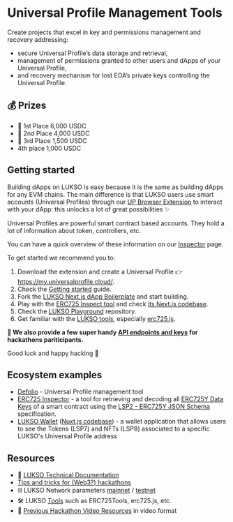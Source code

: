 # Universal Profile Management Tools

Create projects that excel in key and permissions management and recovery addressing:

- secure Universal Profile’s data storage and retrieval,
- management of permissions granted to other users and dApps of your Universal Profile,
- and recovery mechanism for lost EOA’s private keys controlling the Universal Profile.

## 💰 Prizes

- 🥇 1st Place 6,000 USDC
- 🥈 2nd Place 4,000 USDC
- 🥉 3rd Place 1,500 USDC
- 4th place 1,000 USDC

## Getting started

Building dApps on LUKSO is easy because it is the same as building dApps for any EVM chains. The main difference is that LUKSO users use smart accounts (Universal Profiles) through our [UP Browser Extension](https://chrome.google.com/webstore/detail/universal-profiles/abpickdkkbnbcoepogfhkhennhfhehfn) to interact with your dApp: this unlocks a lot of great possibilities ✨

Universal Profiles are powerful smart contract based accounts. They hold a lot of information about token, controllers, etc.

You can have a quick overview of these information on our [Inspector](https://erc725-inspect.lukso.tech/inspector?address=0x0F4180da178ed1C71398a57ca8Cb177F69591f1f&network=mainnet) page.

To get started we recommend you to:

1. Download the extension and create a Universal Profile 👉 <https://my.universalprofile.cloud/>.
2. Check the [Getting started](https://docs.lukso.tech/learn/dapp-developer/getting-started) guide.
3. Fork the [LUKSO Next.js dApp Boilerplate](https://github.com/lukso-network/tools-dapp-boilerplate) and start building.
4. Play with the [ERC725 Inspect tool](https://erc725-inspect.lukso.tech/) and check [its Next.js codebase](https://github.com/lukso-network/tools-erc725-inspect).
5. Check the [LUKSO Playground](https://github.com/lukso-network/lukso-playground) repository.
6. Get familiar with the [LUKSO tools](https://docs.lukso.tech/tools/getting-started), especially [erc725.js](https://docs.lukso.tech/tools/erc725js/getting-started).

**🎁 We also provide a few super handy [API endpoints and keys](./API.md) for hackathons pariticipants.**

Good luck and happy hacking 🧙

## Ecosystem examples

- [Defolio](https://app.buidlbox.io/projects/defolio) - Universal Profile management tool
- [ERC725 Inspector](https://erc725-inspect.lukso.tech/inspector) - a tool for retrieving and decoding all [ERC725Y Data Keys](https://docs.lukso.tech/standards/universal-profile/lsp3-profile-metadata/#erc725y-data-keys) of a smart contract using the [LSP2 - ERC725Y JSON Schema](https://docs.lukso.tech/standards/generic-standards/lsp2-json-schema/) specification.
- [LUKSO Wallet](https://wallet.universalprofile.cloud/) ([Nuxt.js codebase](https://github.com/lukso-network/wallet.universalprofile.cloud)) - a wallet application that allows users to see the Tokens (LSP7) and NFTs (LSP8) associated to a specific LUKSO's Universal Profile address

## Resources

- 📂 [LUKSO Technical Documentation](https://docs.lukso.tech/)
- [Tips and tricks for (Web3?) hackathons](https://hugomasclet.com/tips-tricks-web3-hackathons)
- ⛓️ LUKSO Network parameters [mainnet](https://docs.lukso.tech/networks/testnet/parameters) / [testnet](https://docs.lukso.tech/networks/testnet/parameters)
- 🛠️ LUKSO [Tools](https://docs.lukso.tech/tools/getting-started) such as ERC725Tools, erc725.js, etc.
- 🎥 [Previous Hackathon Video Resources](https://www.youtube.com/playlist?list=PLNzyUdu4v7bkwBuDV0gSJrrniPsx5bxK_) in video format
